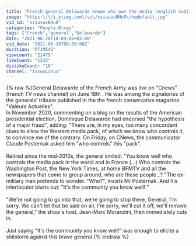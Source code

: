 ```yaml
---
title: "French general Delawarde knows who own the media (english subtitles)"
image: "https:\/\/i.ytimg.com\/vi\/xziuvusBHu0\/hqdefault.jpg"
vid_id: "xziuvusBHu0"
categories: "People-Blogs"
tags: ["French","general","Delawarde"]
date: "2021-06-20T18:09:06+03:00"
vid_date: "2021-06-19T08:39:08Z"
duration: "PT1M54S"
viewcount: "21479"
likeCount: "1242"
dislikeCount: "16"
channel: "IssouLinux"
---
```

{% raw %}General Delawarde of the French Army was live on &quot;Cnews&quot; (french TV news channel) on June 18th .   He was among the signatories of the generals' tribune published in the the french conservative magazine &quot;Valeurs Actuelles&quot;.<br />   In November 2020, commenting on a blog on the results of the American presidential election, Dominique Delawarde had endorsed &quot;the hypothesis of a major fraud&quot;, adding: &quot;There are, in my eyes, too many concordant clues to allow the Western media pack, of which we know who controls it, to convince me of the contrary. On Friday, on CNews, the communicator Claude Posternak asked him &quot;who controls&quot; this &quot;pack&quot;.<br /><br />Retired since the mid-2010s, the general smiled: &quot;You know well who controls the media pack in the world and in France (...) Who controls the Washington Post, the New York Times, at home BFMTV and all the newspapers that come to group around, who are these people...? &quot;The ex-military man pretends to wonder. &quot;Who?&quot;, insists Mr Posternak. And his interlocutor blurts out: &quot;It's the community you know well! &quot;<br /><br />&quot;We're not going to go into that, we're going to stop there, General, I'm sorry. We can't let that be said on air, I'm sorry, we'll cut it off, we'll remove the general,&quot; the show's host, Jean-Marc Morandini, then immediately cuts in.<br /><br />Just saying &quot;It's the community you know well!&quot; was enough to elicite a shitstorm against this brave general.{% endraw %}
